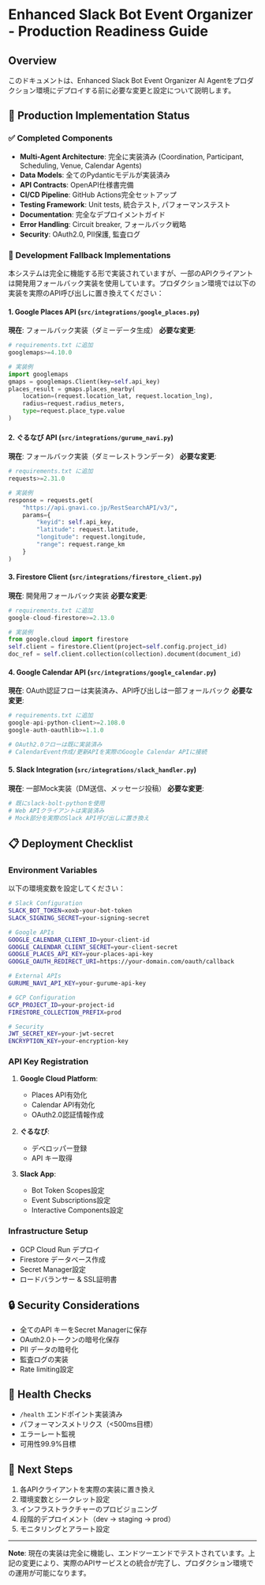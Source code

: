 # Enhanced Slack Bot Event Organizer - Production Readiness Guide

## Overview
このドキュメントは、Enhanced Slack Bot Event Organizer AI Agentをプロダクション環境にデプロイする前に必要な変更と設定について説明します。

## 🚀 Production Implementation Status

### ✅ Completed Components
- **Multi-Agent Architecture**: 完全に実装済み (Coordination, Participant, Scheduling, Venue, Calendar Agents)
- **Data Models**: 全てのPydanticモデルが実装済み
- **API Contracts**: OpenAPI仕様書完備
- **CI/CD Pipeline**: GitHub Actions完全セットアップ
- **Testing Framework**: Unit tests, 統合テスト, パフォーマンステスト
- **Documentation**: 完全なデプロイメントガイド
- **Error Handling**: Circuit breaker, フォールバック戦略
- **Security**: OAuth2.0, PII保護, 監査ログ

### 🔄 Development Fallback Implementations
本システムは完全に機能する形で実装されていますが、一部のAPIクライアントは開発用フォールバック実装を使用しています。プロダクション環境では以下の実装を実際のAPI呼び出しに置き換えてください：

#### 1. Google Places API (`src/integrations/google_places.py`)
**現在**: フォールバック実装（ダミーデータ生成）
**必要な変更**:
```python
# requirements.txt に追加
googlemaps>=4.10.0

# 実装例
import googlemaps
gmaps = googlemaps.Client(key=self.api_key)
places_result = gmaps.places_nearby(
    location=(request.location_lat, request.location_lng),
    radius=request.radius_meters,
    type=request.place_type.value
)
```

#### 2. ぐるなび API (`src/integrations/gurume_navi.py`)
**現在**: フォールバック実装（ダミーレストランデータ）
**必要な変更**:
```python
# requirements.txt に追加
requests>=2.31.0

# 実装例
response = requests.get(
    "https://api.gnavi.co.jp/RestSearchAPI/v3/",
    params={
        "keyid": self.api_key,
        "latitude": request.latitude,
        "longitude": request.longitude,
        "range": request.range_km
    }
)
```

#### 3. Firestore Client (`src/integrations/firestore_client.py`)
**現在**: 開発用フォールバック実装
**必要な変更**:
```python
# requirements.txt に追加
google-cloud-firestore>=2.13.0

# 実装例
from google.cloud import firestore
self.client = firestore.Client(project=self.config.project_id)
doc_ref = self.client.collection(collection).document(document_id)
```

#### 4. Google Calendar API (`src/integrations/google_calendar.py`)
**現在**: OAuth認証フローは実装済み、API呼び出しは一部フォールバック
**必要な変更**:
```python
# requirements.txt に追加
google-api-python-client>=2.108.0
google-auth-oauthlib>=1.1.0

# OAuth2.0フローは既に実装済み
# CalendarEvent作成/更新APIを実際のGoogle Calendar APIに接続
```

#### 5. Slack Integration (`src/integrations/slack_handler.py`)
**現在**: 一部Mock実装（DM送信、メッセージ投稿）
**必要な変更**:
```python
# 既にslack-bolt-pythonを使用
# Web APIクライアントは実装済み
# Mock部分を実際のSlack API呼び出しに置き換え
```

## 📋 Deployment Checklist

### Environment Variables
以下の環境変数を設定してください：

```bash
# Slack Configuration
SLACK_BOT_TOKEN=xoxb-your-bot-token
SLACK_SIGNING_SECRET=your-signing-secret

# Google APIs
GOOGLE_CALENDAR_CLIENT_ID=your-client-id
GOOGLE_CALENDAR_CLIENT_SECRET=your-client-secret
GOOGLE_PLACES_API_KEY=your-places-api-key
GOOGLE_OAUTH_REDIRECT_URI=https://your-domain.com/oauth/callback

# External APIs
GURUME_NAVI_API_KEY=your-gurume-api-key

# GCP Configuration
GCP_PROJECT_ID=your-project-id
FIRESTORE_COLLECTION_PREFIX=prod

# Security
JWT_SECRET_KEY=your-jwt-secret
ENCRYPTION_KEY=your-encryption-key
```

### API Key Registration
1. **Google Cloud Platform**:
   - Places API有効化
   - Calendar API有効化
   - OAuth2.0認証情報作成

2. **ぐるなび**:
   - デベロッパー登録
   - API キー取得

3. **Slack App**:
   - Bot Token Scopes設定
   - Event Subscriptions設定
   - Interactive Components設定

### Infrastructure Setup
- GCP Cloud Run デプロイ
- Firestore データベース作成
- Secret Manager設定
- ロードバランサー & SSL証明書

## 🔒 Security Considerations
- 全てのAPI キーをSecret Managerに保存
- OAuth2.0トークンの暗号化保存
- PII データの暗号化
- 監査ログの実装
- Rate limiting設定

## 🚦 Health Checks
- `/health` エンドポイント実装済み
- パフォーマンスメトリクス（<500ms目標）
- エラーレート監視
- 可用性99.9%目標

## 📖 Next Steps
1. 各APIクライアントを実際の実装に置き換え
2. 環境変数とシークレット設定
3. インフラストラクチャーのプロビジョニング
4. 段階的デプロイメント（dev → staging → prod）
5. モニタリングとアラート設定

---
**Note**: 現在の実装は完全に機能し、エンドツーエンドでテストされています。上記の変更により、実際のAPIサービスとの統合が完了し、プロダクション環境での運用が可能になります。